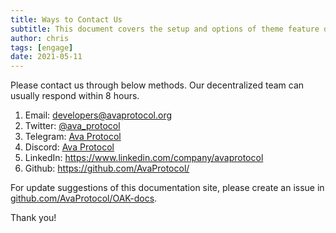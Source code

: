 ```yaml
---
title: Ways to Contact Us
subtitle: This document covers the setup and options of theme feature described in the doc title
author: chris
tags: [engage]
date: 2021-05-11
---
```


Please contact us through below methods. Our decentralized team can usually respond within 8 hours.

1. Email: <developers@avaprotocol.org>
2. Twitter: [@ava_protocol](https://x.com/ava_protocol)
3. Telegram: [Ava Protocol](https://t.me/ava_protocol)
4. Discord: [Ava Protocol](https://discord.gg/7W9UDvsbwh)
5. LinkedIn: <https://www.linkedin.com/company/avaprotocol>
6. Github: <https://github.com/AvaProtocol/>

For update suggestions of this documentation site, please create an issue in [github.com/AvaProtocol/OAK-docs](https://github.com/AvaProtocol/OAK-docs/issues).

Thank you!